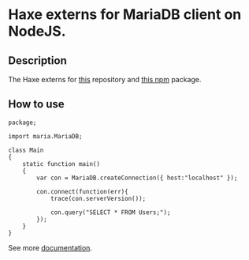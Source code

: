 # Haxe externs for MariaDB client on NodeJS.

Description
------------------------------

The Haxe externs for [this](https://github.com/mariadb-corporation/mariadb-connector-nodejs "MariaDB Connector repository") repository and [this npm](https://www.npmjs.com/package/mariadb "NPM MariaDB package") package.
	
How to use
------------------------------
```
package;

import maria.MariaDB;

class Main 
{
	static function main() 
	{
		var con = MariaDB.createConnection({ host:"localhost" });
		
		con.connect(function(err){
			trace(con.serverVersion());
			
			con.query("SELECT * FROM Users;");
		});
	}
}
```

See more [documentation](https://github.com/mariadb-corporation/mariadb-connector-nodejs/blob/master/documentation/callback-api.md "MariaDB callback's docs").